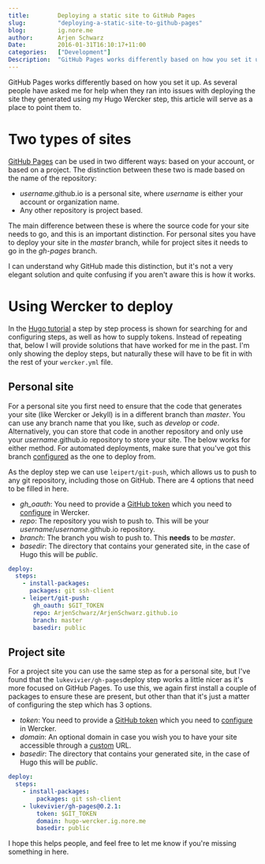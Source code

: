 ```yaml
---
title:        Deploying a static site to GitHub Pages
slug:         "deploying-a-static-site-to-github-pages"
blog:         ig.nore.me  
author:       Arjen Schwarz  
Date:         2016-01-31T16:10:17+11:00
categories:   ["Development"]
Description:  "GitHub Pages works differently based on how you set it up. As several people have asked me for help when they ran into issues with deploying the site they generated using my Hugo Wercker step, this article will serve as a place to point them to."
---
```


GitHub Pages works differently based on how you set it up. As several people have asked me for help when they ran into issues with deploying the site they generated using my Hugo Wercker step, this article will serve as a place to point them to.

# Two types of sites

[GitHub Pages][ghp] can be used in two different ways: based on your account, or based on a project. The distinction between these two is made based on the name of the repository:

* *username*.github.io is a personal site, where *username* is either your account or organization name.
* Any other repository is project based.

The main difference between these is where the source code for your site needs to go, and this is an important distinction. For personal sites you have to deploy your site in the *master* branch, while for project sites it needs to go in the *gh-pages* branch.

I can understand why GitHub made this distinction, but it's not a very elegant solution and quite confusing if you aren't aware this is how it works.

# Using Wercker to deploy

In the [Hugo tutorial][had] a step by step process is shown for searching for and configuring steps, as well as how to supply tokens. Instead of repeating that, below I will provide solutions that have worked for me in the past. I'm only showing the deploy steps, but naturally these will have to be fit in with the rest of your `wercker.yml` file.

## Personal site

For a personal site you first need to ensure that the code that generates your site (like Wercker or Jekyll) is in a different branch than *master*. You can use any branch name that you like, such as *develop* or *code*. Alternatively, you can store that code in another repository and only use your *username*.github.io repository to store your site. The below works for either method. For automated deployments, make sure that you've got this branch [configured][werckeraut] as the one to deploy from.

As the deploy step we can use `leipert/git-push`, which allows us to push to any git repository, including those on GitHub. There are 4 options that need to be filled in here.

* *gh_oauth*: You need to provide a [GitHub token][ght] which you need to [configure][werckerenv] in Wercker.
* *repo*: The repository you wish to push to. This will be your *username*/*username*.github.io repository.
* *branch*: The branch you wish to push to. This **needs** to be *master*.
* *basedir*: The directory that contains your generated site, in the case of Hugo this will be *public*.

```yaml
deploy:
  steps:
    - install-packages:
      packages: git ssh-client
    - leipert/git-push:
       gh_oauth: $GIT_TOKEN
       repo: ArjenSchwarz/ArjenSchwarz.github.io
       branch: master
       basedir: public
```

## Project site

For a project site you can use the same step as for a personal site, but I've found that the `lukevivier/gh-pages`deploy step works a little nicer as it's more focused on GitHub Pages. To use this, we again first install a couple of packages to ensure these are present, but other than that it's just a matter of configuring the step which has 3 options.

* *token*: You need to provide a [GitHub token][ght] which you need to [configure][werckerenv] in Wercker.
* *domain*: An optional domain in case you wish you to have your site accessible through a [custom][custom] URL.
* *basedir*: The directory that contains your generated site, in the case of Hugo this will be *public*.

```yaml
deploy:
  steps:
    - install-packages:
        packages: git ssh-client
    - lukevivier/gh-pages@0.2.1:
        token: $GIT_TOKEN
        domain: hugo-wercker.ig.nore.me
        basedir: public
```

I hope this helps people, and feel free to let me know if you're missing something in here.

[ghp]: https://pages.github.com/
[had]: http://gohugo.io/tutorials/automated-deployments/
[ght]: https://help.github.com/articles/creating-an-access-token-for-command-line-use/
[werckerenv]: http://devcenter.wercker.com/docs/environment-variables/creating-env-vars.html
[custom]: https://help.github.com/articles/setting-up-a-custom-domain-with-github-pages/
[werckeraut]: http://devcenter.wercker.com/docs/deploy/auto-deploy.html
